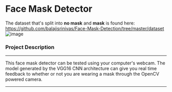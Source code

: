 # Face Mask Detector 

The dataset that's split into **no mask** and **mask** is found here: https://github.com/balajisrinivas/Face-Mask-Detection/tree/master/dataset
![image](https://user-images.githubusercontent.com/63753268/161454982-22789e0d-6cb7-42b8-9eba-eeeb14601360.png)

### Project Description

---

This face mask detector can be tested using your computer's webcam. The model generated by the VGG16 CNN architecture can give you real time feedback to whether or not you are wearing a mask through the OpenCV powered camera.

---

